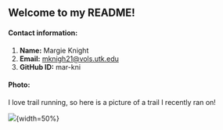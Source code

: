 ## Welcome to my README!


#### Contact information:


1. **Name:** Margie Knight
2. **Email:** mknigh21@vols.utk.edu
3. **GitHub ID:** mar-kni

#### Photo:
I love trail running, so here is a picture of a trail I recently ran on! 

![](Trailpic.png){width=50%}